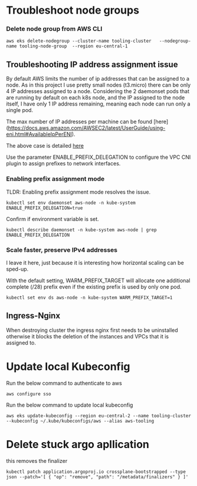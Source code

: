 # Troubleshoot node groups

### Delete node group from AWS CLI
```
aws eks delete-nodegroup --cluster-name tooling-cluster   --nodegroup-name tooling-node-group  --region eu-central-1
```

## Troubleshooting IP address assignment issue

By default AWS limits the number of ip addresses that can be assigned to a node. As in this project I use pretty small nodes (t3.micro) there can be only 4 IP addresses assigned to a node. Considering the 2 daemonset pods that are running by default on each k8s node, and the IP assigned to the node itself, I have only 1 IP address remaining, meaning each node can run only a single pod.

The max number of IP addresses per machine can be found [here]
(https://docs.aws.amazon.com/AWSEC2/latest/UserGuide/using-eni.html#AvailableIpPerENI).

The above case is detailed [here](https://aws.amazon.com/blogs/containers/amazon-vpc-cni-increases-pods-per-node-limits/)

Use the parameter ENABLE_PREFIX_DELEGATION to configure the VPC CNI plugin to assign prefixes to network interfaces.

### Enabling prefix assignment mode
TLDR: Enabling prefix assignment mode resolves the issue.

```
kubectl set env daemonset aws-node -n kube-system ENABLE_PREFIX_DELEGATION=true
```

Confirm if environment variable is set.
```
kubectl describe daemonset -n kube-system aws-node | grep ENABLE_PREFIX_DELEGATION
```
### Scale faster, preserve IPv4 addresses

I leave it here, just because it is interesting how horizontal scaling can be sped-up.

With the default setting, WARM_PREFIX_TARGET will allocate one additional complete (/28) prefix even if the existing prefix is used by only one pod. 
```
kubectl set env ds aws-node -n kube-system WARM_PREFIX_TARGET=1
```

## Ingress-Nginx

When destroying cluster the ingress nginx first needs to be uninstalled otherwise it blocks the deletion of the instances and VPCs that it is assigned to.

# Update local Kubeconfig

Run the below command to authenticate to aws
```
aws configure sso 
```

Run the below command to update local kubeconfig

```
aws eks update-kubeconfig --region eu-central-2 --name tooling-cluster --kubeconfig ~/.kube/kubeconfigs/aws --alias aws-tooling
```

# Delete stuck argo apllication
this removes the finalizer
```
kubectl patch application.argoproj.io crossplane-bootstrapped --type json --patch='[ { "op": "remove", "path": "/metadata/finalizers" } ]'
```
